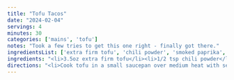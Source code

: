 ```yaml
---
title: "Tofu Tacos"
date: "2024-02-04"
servings: 4
minutes: 30
categories: ['mains', 'tofu']
notes: "Took a few tries to get this one right - finally got there."
ingredientsList: ['extra firm tofu', 'chili powder', 'smoked paprika', 'onion', 'garlic', 'salsa', 'soy sauce', 'tortillas', 'cheese', 'lettuce']
ingredients: "<li>3.5oz extra firm tofu</li><li>1/2 tsp chili powder</li><li>1/4 tsp smoked paprika</li><li>1/4 tsp salt</li><li>1/4 tsp onion powder</li><li>1/4 tsp garlic powder</li><li>1/4 cup mild salsa</li><li>1 tsp soy sauce</li><li>2 small tortillas</li><li>1/4 cup mexican cheese</li><li>1 cup shredded romaine lettuce</li>"
directions: "<li>Cook tofu in a small saucepan over medium heat with seasonings and salsa until warm.</li><li>While the tofu cooks, warm your tortillas on a separate small frypan over high heat for a few seconds at a time (don't burn them!).</li><li>Once everything is hot, assemble tacos with wraps, lettuce, cheese, then tofu and enjoy!</li>"
---
```

